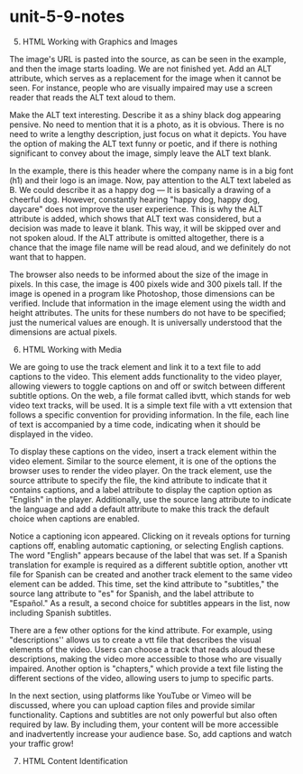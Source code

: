 # unit-5-9-notes

5. HTML Working with Graphics and Images

The image's URL is pasted into the source, as can be seen in the example, and then the image starts loading. We are not finished yet. Add an ALT attribute, which serves as a replacement for the image when it cannot be seen. For instance, people who are visually impaired may use a screen reader that reads the ALT text aloud to them. 

Make the ALT text interesting. Describe it as a shiny black dog appearing pensive. No need to mention that it is a photo, as it is obvious. There is no need to write a lengthy description, just focus on what it depicts. You have the option of making the ALT text funny or poetic, and if there is nothing significant to convey about the image, simply leave the ALT text blank.

In the example, there is this header where the company name is in a big font (h1) and their logo is an image. Now, pay attention to the ALT text labeled as B. We could describe it as a happy dog — It is basically a drawing of a cheerful dog. However, constantly hearing "happy dog, happy dog, daycare" does not improve the user experience. This is why the ALT attribute is added, which shows that ALT text was considered, but a decision was made to leave it blank. This way, it will be skipped over and not spoken aloud. If the ALT attribute is omitted altogether, there is a chance that the image file name will be read aloud, and we definitely do not want that to happen.

The browser also needs to be informed about the size of the image in pixels. In this case, the image is 400 pixels wide and 300 pixels tall. If the image is opened in a program like Photoshop, those dimensions can be verified. Include that information in the image element using the width and height attributes. The units for these numbers do not have to be specified; just the numerical values are enough. It is universally understood that the dimensions are actual pixels. 



6. HTML Working with Media


We are going to use the track element and link it to a text file to add captions to the video. This element adds functionality to the video player, allowing viewers to toggle captions on and off or switch between different subtitle options. On the web, a file format called ibvtt, which stands for web video text tracks, will be used. It is a simple text file with a vtt extension that follows a specific convention for providing information. In the file, each line of text is accompanied by a time code, indicating when it should be displayed in the video.

To display these captions on the video, insert a track element within the video element. Similar to the source element, it is one of the options the browser uses to render the video player. On the track element, use the source attribute to specify the file, the kind attribute to indicate that it contains captions, and a label attribute to display the caption option as "English" in the player. Additionally, use the source lang attribute to indicate the language and add a default attribute to make this track the default choice when captions are enabled.

Notice a captioning icon appeared. Clicking on it reveals options for turning captions off, enabling automatic captioning, or selecting English captions. The word "English" appears because of the label that was set. If a Spanish translation for example is required as a different subtitle option, another vtt file for Spanish can be created and another track element to the same video element can be added. This time, set the kind attribute to "subtitles," the source lang attribute to "es" for Spanish, and the label attribute to "Español." As a result, a second choice for subtitles appears in the list, now including Spanish subtitles.

There are a few other options for the kind attribute. For example, using "descriptions'' allows us to create a vtt file that describes the visual elements of the video. Users can choose a track that reads aloud these descriptions, making the video more accessible to those who are visually impaired. Another option is "chapters," which provide a text file listing the different sections of the video, allowing users to jump to specific parts. 

In the next section, using platforms like YouTube or Vimeo will be discussed, where you can upload caption files and provide similar functionality. Captions and subtitles are not only powerful but also often required by law. By including them, your content will be more accessible and inadvertently increase your audience base. So, add captions and watch your traffic grow!



7. HTML Content Identification 











